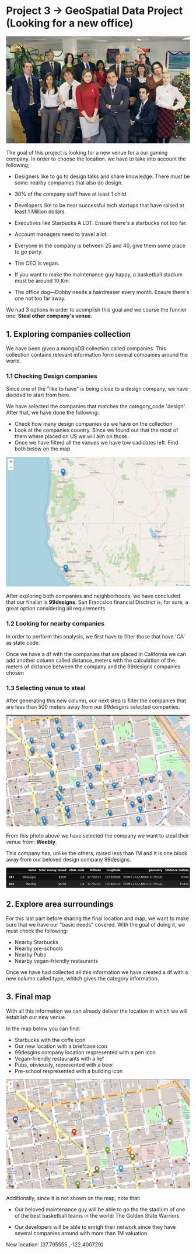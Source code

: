 # **Project 3 -> GeoSpatial Data Project (Looking for a new office)**


![This is an image](Images/theoffice.png)

The goal of this project is looking for a new venue for a our gaming company. In order to choose the location. we have to take into account the following;

- Designers like to go to design talks and share knowledge. There must be some nearby companies that also do design.

- 30% of the company staff have at least 1 child.

- Developers like to be near successful tech startups that have raised at least 1 Million dollars.

- Executives like Starbucks A LOT. Ensure there's a starbucks not too far.

- Account managers need to travel a lot.

- Everyone in the company is between 25 and 40, give them some place to go party.

- The CEO is vegan.

- If you want to make the maintenance guy happy, a basketball stadium must be around 10 Km.

- The office dog—Dobby needs a hairdresser every month. Ensure there's one not too far away.

We had 3 options in order to acomplish this goal and we course the funnier one: **Steal other company's venue.**

## **1. Exploring companies collection**

We have been given a mongoDB collection called companies. This collection contains relevant information form several companies around the world.

### **1.1 Checking Design companies**

Since one of the "like to have" is being close to a design company, we have decided to start from here. 

We have selected the companies that matches the category_code 'design'. After that, we have done the following:

- Check how many design companies de we have on the collection
- Look at the companies country. Since we found out that the most of them where placed on US we will aim on those.   
- Once we have filterd all the vanues we have tow cadidates left. Find both below on the map. 

![This is an image](images/design_first_look.png)

After exploring both companies and neighborhoods, we have concluded that our finalist is **99designs**. San Francsico financial Disctrict is, for sure, a great option considering all requirements

### **1.2 Looking for nearby companies**

In order to perform this analysis, we first have to filter those that have 'CA' as state code. 

Once we have a df with the companies that are placed in California we can add another column called distance_meters with the calculation of the meters of distance between the company and the 99designs companies chosen 

### **1.3 Selecting venue to steal**
After generating this new column, our next step is filter the companies that are less than 500 meters away from our 99desgins selected companies. 

![This is an image](images/closeby_companies.png)

From this photo above we have selected the company we want to steal their venue from: **Weebly**.

This company has, unlike the others, raised less than 1M and it is one block away from our beloved design company 99designs. 

![This is an image](images/weebly.png)



## **2. Explore area surroundings**

For this last part before sharing the final location and map, we want to make sure that we have our "basic needs" covered. With the goal of doing it, we must check the following:

- Nearby Starbucks
- Nearby pre-schools
- Nearby Pubs
- Nearby vegan-friendly restaurants

Once we have had collected all this information we have created a df with a new column called type, whitch gives the category information. 

## **3. Final map**

With all this information we can already deliver the location in which we will establish our new venue. 

In the map below you can find:

- Starbucks with the coffe icon
- Our new location with a briefcase icon 
- 99desgins company location respresented with a pen icon 
- Vegan-friendly restaurants with a lief 
- Pubs, obviously, represented with a beer 
- Pre-school respresented with a building icon 


![This is an image](images/final_map.png)


Additionally, since it is not shown on the map, note that:

- Our beloved maintenance guy will be able to go tho the stadium of one of the best basketball teams in the world: The Golden State Warriors 

- Our developers will be able to enrigh their network since they have several companies around with more than 1M valuation

New location: [37.795555 ,-122.400729]



